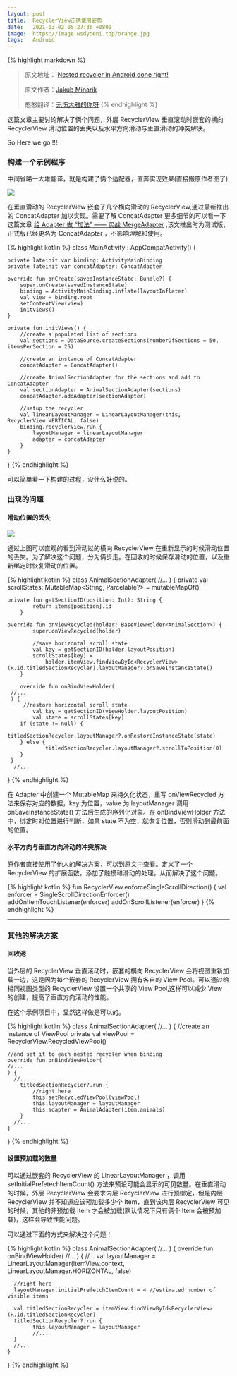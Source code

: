 ```yaml
---
layout: post
title:  RecyclerView正确使用姿势
date:   2021-03-02 05:27:36 +0800
image:  https://image.wsdydeni.top/orange.jpg
tags:   Android
---
```



{% highlight markdown %}
> 原文地址： [Nested recycler in Android done right!](https://medium.com/nerd-for-tech/nested-recycler-in-android-done-right-b101744e2a9a)
>
> 原文作者：[Jakub Minarik](https://jakub-minarik.medium.com/)
>
> 憨憨翻译：[无伤大雅的你呀](https://www.wsdydeni.top/about/)
{% endhighlight %}

这篇文章主要讨论解决了俩个问题，外层 RecyclerView 垂直滚动时嵌套的横向 RecyclerView 滑动位置的丢失以及水平方向滑动与垂直滑动的冲突解决。

So,Here we go !!!

### 构建一个示例程序

中间省略一大堆翻译，就是构建了俩个适配器，直奔实现效果(直接搬原作者图了)

![](https://image.wsdydeni.top/ConcatAdapter.png)

在垂直滑动的 RecyclerView 嵌套了几个横向滑动的 RecyclerView,通过最新推出的 ConcatAdapter 加以实现。需要了解 ConcatAdapter 更多细节的可以看一下这篇文章 [给 Adapter 做 “加法” —— 实战 MergeAdapter](https://juejin.cn/post/6844904117479931912) ,该文推出时为测试版，正式版已经更名为 ConcatAdapter ，不影响理解和使用。

{% highlight kotlin %}
class MainActivity : AppCompatActivity() {

    private lateinit var binding: ActivityMainBinding
    private lateinit var concatAdapter: ConcatAdapter

    override fun onCreate(savedInstanceState: Bundle?) {
        super.onCreate(savedInstanceState)
        binding = ActivityMainBinding.inflate(layoutInflater)
        val view = binding.root
        setContentView(view)
        initViews()
    }

    private fun initViews() {
        //create a populated list of sections
        val sections = DataSource.createSections(numberOfSections = 50, itemsPerSection = 25)

        //create an instance of ConcatAdapter
        concatAdapter = ConcatAdapter()

        //create AnimalSectionAdapter for the sections and add to ConcatAdapter
        val sectionAdapter = AnimalSectionAdapter(sections)
        concatAdapter.addAdapter(sectionAdapter)

        //setup the recycler
        val linearLayoutManager = LinearLayoutManager(this, RecyclerView.VERTICAL, false)
        binding.recyclerView.run {
            layoutManager = linearLayoutManager
            adapter = concatAdapter
        }
    }
}
{% endhighlight %}

可以简单看一下构建的过程，没什么好说的。

### 出现的问题

#### 滑动位置的丢失

![](https://image.wsdydeni.top/ConcatAdapter%E5%AE%9E%E4%BE%8B.gif)

通过上图可以直观的看到滑动过的横向 RecyclerView 在重新显示的时候滑动位置的丢失。为了解决这个问题，分为俩步走。在回收的时候保存滑动的位置，以及重新绑定时恢复滑动的位置。

{% highlight kotlin %}
class AnimalSectionAdapter(
//...
) {
	private val scrollStates: MutableMap<String, Parcelable?> = mutableMapOf()

	private fun getSectionID(position: Int): String {
        	return items[position].id
    	}

	override fun onViewRecycled(holder: BaseViewHolder<AnimalSection>) {
        	super.onViewRecycled(holder)

        	//save horizontal scroll state
        	val key = getSectionID(holder.layoutPosition)
        	scrollStates[key] =
           		holder.itemView.findViewById<RecyclerView>(R.id.titledSectionRecycler).layoutManager?.onSaveInstanceState()
    	}

    	override fun onBindViewHolder(
   	 //...
   	 ) {
		 //restore horizontal scroll state
        	val key = getSectionID(viewHolder.layoutPosition)
       		val state = scrollStates[key]
		if (state != null) {
 			titledSectionRecycler.layoutManager?.onRestoreInstanceState(state)
		} else {
    			titledSectionRecycler.layoutManager?.scrollToPosition(0)
		}
     }
      //...
}
{% endhighlight %}

在 Adapter 中创建一个 MutableMap 来持久化状态，重写 onViewRecycled 方法来保存对应的数据，key 为位置，value 为 layoutManager 调用 onSaveInstanceState() 方法后生成的序列化对象。在 onBindViewHolder 方法中，绑定时对位置进行判断，如果 state 不为空，就恢复位置，否则滑动到最前面的位置。

#### 水平方向与垂直方向滑动的冲突解决

原作者直接使用了他人的解决方案，可以到原文中查看。定义了一个 RecyclerView 的扩展函数，添加了触摸和滑动的处理，从而解决了这个问题。

{% highlight kotlin %}
fun RecyclerView.enforceSingleScrollDirection() {
    val enforcer = SingleScrollDirectionEnforcer()
    addOnItemTouchListener(enforcer)
    addOnScrollListener(enforcer)
}
{% endhighlight %}

------

### 其他的解决方案

#### 回收池

当外层的 RecyclerView 垂直滚动时，嵌套的横向 RecyclerView 会将视图重新加载一边，这是因为每个嵌套的 RecyclerView 拥有各自的 View Pool。可以通过给相同视图类型的 RecyclerView 设置一个共享的 View Pool,这样可以减少 View 的创建，提高了垂直方向滚动的性能。

在这个示例项目中，显然这样做是可以的。

{% highlight kotlin %}
class AnimalSectionAdapter(
//...
) {
    //create an instance of ViewPool
    private val viewPool = RecyclerView.RecycledViewPool()

    //and set it to each nested recycler when binding
    override fun onBindViewHolder(
    //...
    ) {
      //...
        titledSectionRecycler?.run {
            //right here
            this.setRecycledViewPool(viewPool)
            this.layoutManager = layoutManager
            this.adapter = AnimalAdapter(item.animals)
        }
      //...
    }
}
{% endhighlight %}

#### 设置预加载的数量

可以通过嵌套的 RecyclerView 的 LinearLayoutManager ，调用 setInitialPrefetechItemCount() 方法来预设可能会显示的可见数量。在垂直滑动的时候，外层 RecyclerView 会要求内层 RecyclerView 进行预绑定，但是内层 RecyclerView 并不知道应该预加载多少个 Item，直到该内层 RecyclerView 可见的时候，其他的非预加载 Item 才会被加载(默认情况下只有俩个 Item 会被预加载)，这样会导致性能问题。

可以通过下面的方式来解决这个问题：

{% highlight kotlin %}
class AnimalSectionAdapter(
//...
) {
    override fun onBindViewHolder(
    //... 
    ) {
      //...
      val layoutManager = LinearLayoutManager(itemView.context, LinearLayoutManager.HORIZONTAL, false)

      //right here
      layoutManager.initialPrefetchItemCount = 4 //estimated number of visible items
      
      val titledSectionRecycler = itemView.findViewById<RecyclerView>(R.id.titledSectionRecycler)
      titledSectionRecycler?.run {
            this.layoutManager = layoutManager
            //...
      }
      //...
    }
}
{% endhighlight %}